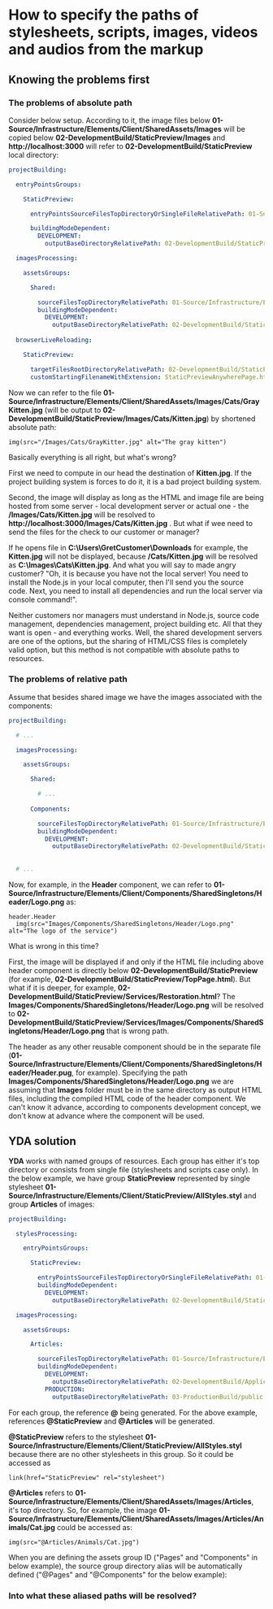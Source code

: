 # How to specify the paths of stylesheets, scripts, images, videos and audios from the markup

## Knowing the problems first

### The problems of absolute path

Consider below setup. According to it, the image files below **01-Source/Infrastructure/Elements/Client/SharedAssets/Images**
will be copied below **02-DevelopmentBuild/StaticPreview/Images** and **http://localhost:3000** will refer to
**02-DevelopmentBuild/StaticPreview** local directory:  

```yaml
projectBuilding:

  entryPointsGroups:

    StaticPreview:

      entryPointsSourceFilesTopDirectoryOrSingleFileRelativePath: 01-Source/Infrastructure/Elements/Client/StaticPreview

      buildingModeDependent:
        DEVELOPMENT:
          outputBaseDirectoryRelativePath: 02-DevelopmentBuild/StaticPreview

  imagesProcessing:

    assetsGroups:

      Shared:

        sourceFilesTopDirectoryRelativePath: 01-Source/Infrastructure/Elements/Client/SharedAssets/Images
        buildingModeDependent:
          DEVELOPMENT:
            outputBaseDirectoryRelativePath: 02-DevelopmentBuild/StaticPreview/Images
            
  browserLiveReloading:

    StaticPreview:

      targetFilesRootDirectoryRelativePath: 02-DevelopmentBuild/StaticPreview
      customStartingFilenameWithExtension: StaticPreviewAnywherePage.html
```

Now we can refer to the file **01-Source/Infrastructure/Elements/Client/SharedAssets/Images/Cats/GrayKitten.jpg**
(will be output to **02-DevelopmentBuild/StaticPreview/Images/Cats/Kitten.jpg**) by shortened absolute path:

```pug
img(src="/Images/Cats/GrayKitter.jpg" alt="The gray kitten")
```

Basically everything is all right, but what's wrong? 

First we need to compute in our head the destination of **Kitten.jpg**.
If the project building system is forces to do it, it is a bad project building system. 

Second, the image will display as long as the HTML and image file are being hosted from some server - local development
server or actual one - the **/Images/Cats/Kitten.jpg** will be resolved to **http://localhost:3000/Images/Cats/Kitten.jpg** .
But what if wee need to send the files for the check to our customer or manager?

If he opens file in **C:\Users\GretCustomer\Downloads** for example, the **Kitten.jpg** will not be displayed,
because **/Cats/Kitten.jpg** will be resolved as **C:\Images\Cats\Kitten.jpg**. 
And what you will say to made angry customer?
"Oh, it is because you have not the local server! You need to install the Node.js in your local computer, then I'll
send you the source code. Next, you need to install all dependencies and run the local server via console command!".

Neither customers nor managers must understand in Node.js, source code management, dependencies management, 
project building etc. All that they want is open - and everything works. Well, the shared development servers are
one of the options, but the sharing of HTML/CSS files is completely valid option, but this method is not compatible
with absolute paths to resources.


### The problems of relative path

Assume that besides shared image we have the images associated with the components:  

```yaml
projectBuilding:

  # ...

  imagesProcessing:

    assetsGroups:

      Shared:

        # ...
            
      Components:

        sourceFilesTopDirectoryRelativePath: 01-Source/Infrastructure/Elements/Client/Components
        buildingModeDependent:
          DEVELOPMENT:
            outputBaseDirectoryRelativePath: 02-DevelopmentBuild/StaticPreview/Images/Components
          
            
  # ...
```

Now, for example, in the **Header** component, we can refer to 
**01-Source/Infrastructure/Elements/Client/Components/SharedSingletons/Header/Logo.png** as:

```pug
header.Header
  img(src="Images/Components/SharedSingletons/Header/Logo.png" alt="The logo of the service")
```

What is wrong in this time?

First, the image will be displayed if and only if the HTML file including above header component is directly 
below **02-DevelopmentBuild/StaticPreview** (for example, **02-DevelopmentBuild/StaticPreview/TopPage.html**).
But what if it is deeper, for example, **02-DevelopmentBuild/StaticPreview/Services/Restoration.html**?
The **Images/Components/SharedSingletons/Header/Logo.png** will be resolved to
**02-DevelopmentBuild/StaticPreview/Services/Images/Components/SharedSingletons/Header/Logo.png** that is wrong path.

The header as any other reusable component should be in the separate file 
(**01-Source/Infrastructure/Elements/Client/Components/SharedSingletons/Header/Header.pug**, for example).
Specifying the path **Images/Components/SharedSingletons/Header/Logo.png** we are assuming that **Images** folder
must be in the same directory as output HTML files, including the compiled HTML code of the header component.
We can't know it advance, according to components development concept, we don't know at advance where the component
will be used.


## YDA solution

**YDA** works with named groups of resources. Each group has either it's top directory or consists from single file
(stylesheets and scripts case only). In the below example, we have group **StaticPreview** represented by single stylesheet
**01-Source/Infrastructure/Elements/Client/StaticPreview/AllStyles.styl** and group **Articles** of images:

```yaml
projectBuilding:

  stylesProcessing:

    entryPointsGroups:

      StaticPreview:

        entryPointsSourceFilesTopDirectoryOrSingleFileRelativePath: 01-Source/Infrastructure/Elements/Client/StaticPreview/AllStyles.styl
        buildingModeDependent:
          DEVELOPMENT:
            outputBaseDirectoryRelativePath: 02-DevelopmentBuild/StaticPreview

  imagesProcessing:

    assetsGroups:

      Articles:

        sourceFilesTopDirectoryRelativePath: 01-Source/Infrastructure/Elements/Client/SharedAssets/Images/Articles
        buildingModeDependent:
          DEVELOPMENT:
            outputBaseDirectoryRelativePath: 02-DevelopmentBuild/Application/public
          PRODUCTION:
            outputBaseDirectoryRelativePath: 03-ProductionBuild/public
```

For each group, the reference **@<Group name>** being generated. For the above example, references **@StaticPreview** and
**@Articles** will be generated.

**@StaticPreview** refers to the stylesheet **01-Source/Infrastructure/Elements/Client/StaticPreview/AllStyles.styl**
because there are no other stylesheets in this group. So it could be accessed as

```pug
link(href="StaticPreview" rel="stylesheet")
```

**@Articles** refers to **01-Source/Infrastructure/Elements/Client/SharedAssets/Images/Articles**, it's 
top directory. So, for example, the image **01-Source/Infrastructure/Elements/Client/SharedAssets/Images/Articles/Animals/Cat.jpg**
could be accessed as:

```pug
img(src="@Articles/Animals/Cat.jpg")
```

When you are defining the assets group ID ("Pages" and "Components" in below example), the source group directory alias
will be automatically defined ("@Pages" and "@Components" for the below example):

### Into what these aliased paths will be resolved?
